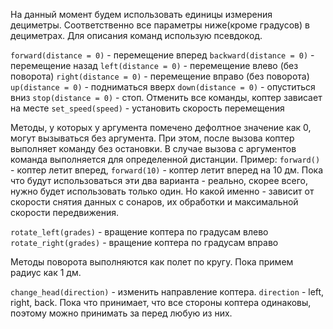На данный момент будем использовать единицы измерения дециметры. Соответственно все параметры ниже(кроме градусов) в дециметрах.
Для описания команд использую псевдокод.

```forward(distance = 0)``` - перемещение вперед
```backward(distance = 0)``` - перемещение назад
```left(distance = 0)``` - перемещение влево (без поворота)
```right(distance = 0)``` - перемещение вправо (без поворота)
```up(distance = 0)``` - подниматься вверх
```down(distance = 0)``` - опуститься вниз
```stop(distance = 0)``` - стоп. Отменить все команды, коптер зависает на месте
```set_speed(speed)``` - установить скорость перемещения

Методы, у которых у аргумента помечено дефолтное значение как 0, могут вызываться без аргумента. При этом, после вызова коптер выполняет команду без остановки. В случае вызова с аргументов команда выполняется для определенной дистанции. Пример: ```forward()``` - коптер летит вперед, ```forward(10)``` - коптер летит вперед на 10 дм.
Пока что будут использоваться эти два варианта - реально, скорее всего, нужно будет использовать только один. Но какой именно - зависит от скорости снятия данных с сонаров, их обработки и максимальной скорости передвижения.

```rotate_left(grades)``` - вращение коптера по градусам влево
```rotate_right(grades)``` - вращение коптера по градусам вправо

Методы поворота выполняются как полет по кругу. Пока примем радиус как 1 дм.

```change_head(direction)``` - изменить направление коптера. ```direction``` - left, right, back.
Пока что принимает, что все стороны коптера одинаковы, поэтому можно принимать за перед любую из них. 

